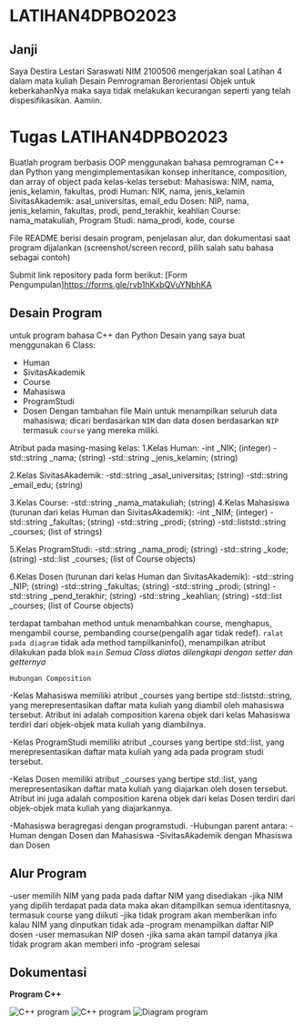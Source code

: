 # LATIHAN4DPBO2023
## Janji
Saya Destira Lestari Saraswati NIM 2100506 mengerjakan soal Latihan 4
dalam mata kuliah Desain Pemrograman Berorientasi Objek untuk keberkahanNya
maka saya tidak melakukan kecurangan seperti yang telah dispesifikasikan.
Aamiin.

# Tugas LATIHAN4DPBO2023
Buatlah program berbasis OOP menggunakan bahasa pemrograman C++ dan Python  yang mengimplementasikan konsep inheritance, composition, dan array of object pada kelas-kelas tersebut:
Mahasiswa: NIM, nama, jenis_kelamin, fakultas, prodi
Human: NIK, nama, jenis_kelamin
SivitasAkademik: asal_universitas, email_edu
Dosen: NIP, nama, jenis_kelamin, fakultas, prodi, pend_terakhir, keahlian
Course: nama_matakuliah, 
Program Studi: nama_prodi, kode, course


File README berisi desain program, penjelasan alur, dan dokumentasi saat program dijalankan (screenshot/screen record, pilih salah satu bahasa sebagai contoh)

Submit link repository pada form berikut: [Form Pengumpulan]https://forms.gle/rvb1hKxbQVuYNbhKA  

## Desain Program
untuk program bahasa C++ dan Python
Desain yang saya buat menggunakan 6 Class:
* Human	
* SivitasAkademik
* Course
* Mahasiswa
* ProgramStudi	
* Dosen
Dengan tambahan file Main untuk menampilkan seluruh data mahasiswa; dicari berdasarkan `NIM` dan data dosen berdasarkan `NIP` termasuk `course` yang mereka miliki.

Atribut pada masing-masing kelas:
1.Kelas Human:
-int _NIK; (integer)
-std::string _nama; (string)
-std::string _jenis_kelamin; (string)

2.Kelas SivitasAkademik:
-std::string _asal_universitas; (string)
-std::string _email_edu; (string)

3.Kelas Course:
-std::string _nama_matakuliah; (string)
4.Kelas Mahasiswa (turunan dari kelas Human dan SivitasAkademik):
-int _NIM; (integer)
-std::string _fakultas; (string)
-std::string _prodi; (string)
-std::liststd::string _courses; (list of strings)

5.Kelas ProgramStudi:
-std::string _nama_prodi; (string)
-std::string _kode; (string)
-std::list<Course> _courses; (list of Course objects)

6.Kelas Dosen (turunan dari kelas Human dan SivitasAkademik):
-std::string _NIP; (string)
-std::string _fakultas; (string)
-std::string _prodi; (string)
-std::string _pend_terakhir; (string)
-std::string _keahlian; (string)
-std::list<Course> _courses; (list of Course objects)

terdapat tambahan method untuk menambahkan course, menghapus, mengambil course, pembanding course(pengalih agar tidak redef).
`ralat pada diagram` tidak ada method tampilkaninfo(), menampilkan atribut dilakukan pada blok `main`
_Semua Class diatas dilengkapi dengan setter dan getternya_

`Hubungan Composition`

-Kelas Mahasiswa memiliki atribut _courses yang bertipe std::liststd::string, yang merepresentasikan daftar mata kuliah yang diambil oleh mahasiswa tersebut. Atribut ini adalah composition karena objek dari kelas Mahasiswa terdiri dari objek-objek mata kuliah yang diambilnya.

-Kelas ProgramStudi memiliki atribut _courses yang bertipe std::list<Course>, yang merepresentasikan daftar mata kuliah yang ada pada program studi tersebut. 

-Kelas Dosen memiliki atribut _courses yang bertipe std::list<Course>, yang merepresentasikan daftar mata kuliah yang diajarkan oleh dosen tersebut. Atribut ini juga adalah composition karena objek dari kelas Dosen terdiri dari objek-objek mata kuliah yang diajarkannya.


-Mahasiswa beragregasi dengan programstudi.
-Hubungan parent antara:
  -Human dengan Dosen dan Mahasiswa
  -SivitasAkademik dengan Mhasiswa dan Dosen
  
## Alur Program
-user memilih NIM yang pada pada daftar NIM yang disediakan
-jika NIM yang dipilih terdapat pada data maka akan ditampilkan semua identitasnya, termasuk course yang diikuti
-jika tidak program akan memberikan info kalau NIM yang dinputkan tidak ada
-program menampilkan daftar NIP dosen
-user memasukan NIP dosen
-jika sama akan tampil datanya jika tidak program akan memberi info
-program selesai



## Dokumentasi
**Program C++**

![C++ program](LATIHAN4/C++/C++1.jpeg)
![C++ program](LATIHAN4/C++/C++2.jpeg)
![Diagram program](LATIHAN4/UMLLAT3.jpeg)


